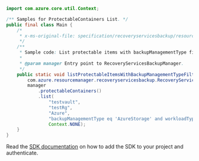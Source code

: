 ```java
import com.azure.core.util.Context;

/** Samples for ProtectableContainers List. */
public final class Main {
    /*
     * x-ms-original-file: specification/recoveryservicesbackup/resource-manager/Microsoft.RecoveryServices/stable/2021-12-01/examples/AzureStorage/ProtectableContainers_List.json
     */
    /**
     * Sample code: List protectable items with backupManagementType filter as AzureStorage.
     *
     * @param manager Entry point to RecoveryServicesBackupManager.
     */
    public static void listProtectableItemsWithBackupManagementTypeFilterAsAzureStorage(
        com.azure.resourcemanager.recoveryservicesbackup.RecoveryServicesBackupManager manager) {
        manager
            .protectableContainers()
            .list(
                "testvault",
                "testRg",
                "Azure",
                "backupManagementType eq 'AzureStorage' and workloadType eq 'AzureFileShare'",
                Context.NONE);
    }
}
```

Read the [SDK documentation](https://github.com/Azure/azure-sdk-for-java/blob/azure-resourcemanager-recoveryservicesbackup_1.0.0-beta.4/sdk/recoveryservicesbackup/azure-resourcemanager-recoveryservicesbackup/README.md) on how to add the SDK to your project and authenticate.
